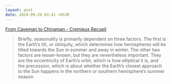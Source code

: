 ```yaml
---
layout: post
date: 2024-09-20 03:41 +0530
---
```


[From Caveman to Chinaman - Cremieux Recueil](https://www.cremieux.xyz/p/from-caveman-to-chinaman?s=09)

> Briefly, seasonality is primarily dependent on three factors. The first is the Earth’s tilt, or obliquity, which determines how hemispheres will be tilted towards the Sun in summer and away in winter. The other two factors are lesser-known, but they are nevertheless important. They are the eccentricity of Earth’s orbit, which is how elliptical it is, and the precession, which is about whether the Earth’s closest approach to the Sun happens in the northern or southern hemisphere’s summer season